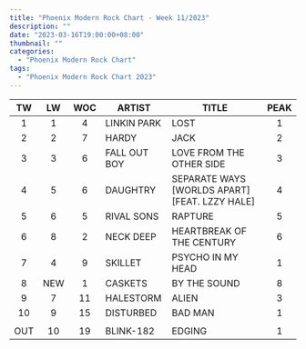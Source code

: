```yaml
---
title: "Phoenix Modern Rock Chart - Week 11/2023"
description: ""
date: "2023-03-16T19:00:00+08:00"
thumbnail: ""
categories:
  - "Phoenix Modern Rock Chart"
tags:
  - "Phoenix Modern Rock Chart 2023"
---
```

<!--more-->
|TW|LW|WOC|ARTIST|TITLE|PEAK|
|:----:|:----:|:----:|----|----|:----:|
|1|1|4|LINKIN PARK|LOST|1|
|2|2|7|HARDY|JACK|2|
|3|3|6|FALL OUT BOY|LOVE FROM THE OTHER SIDE|3|
|4|5|6|DAUGHTRY|SEPARATE WAYS [WORLDS APART] [FEAT. LZZY HALE]|4|
|5|6|5|RIVAL SONS|RAPTURE|5|
|6|8|2|NECK DEEP|HEARTBREAK OF THE CENTURY|6|
|7|4|9|SKILLET|PSYCHO IN MY HEAD|1|
|8|NEW|1|CASKETS|BY THE SOUND|8|
|9|7|11|HALESTORM|ALIEN|3|
|10|9|15|DISTURBED|BAD MAN|1|
| | | | | | |
|OUT|10|19|BLINK-182|EDGING|1|